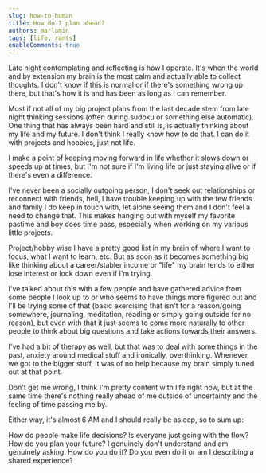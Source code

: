 ```yaml
---
slug: how-to-human
title: How do I plan ahead?
authors: marlamin
tags: [life, rants]
enableComments: true
---
```


Late night contemplating and reflecting is how I operate. It's when the world and by extension my brain is the most calm and actually able to collect thoughts. I don't know if this is normal or if there's something wrong up there, but that's how it is and has been as long as I can remember.

Most if not all of my big project plans from the last decade stem from late night thinking sessions (often during sudoku or something else automatic). One thing that has always been hard and still is, is actually thinking about my life and my future. I don't think I really know how to do that. I can do it with projects and hobbies, just not life.

<!-- truncate -->


I make a point of keeping moving forward in life whether it slows down or speeds up at times, but I'm not sure if I'm living life or just staying alive or if there's even a difference. 

I've never been a socially outgoing person, I don't seek out relationships or reconnect with friends, hell, I have trouble keeping up with the few friends and family I do keep in touch with, let alone seeing them and I don't feel a need to change that. This makes hanging out with myself my favorite pastime and boy does time pass, especially when working on my various little projects.

Project/hobby wise I have a pretty good list in my brain of where I want to focus, what I want to learn, etc. But as soon as it becomes something big like thinking about a career/stabler income or "life" my brain tends to either lose interest or lock down even if I'm trying.

I've talked about this with a few people and have gathered advice from some people I look up to or who seems to have things more figured out and I'll be trying some of that (basic exercising that isn't for a reason/going somewhere, journaling, meditation, reading or simply going outside for no reason), but even with that it just seems to come more naturally to other people to think about big questions and take actions towards their answers.

I've had a bit of therapy as well, but that was to deal with some things in the past, anxiety around medical stuff and ironically, overthinking. Whenever we got  to the bigger stuff, it was of no help because my brain simply tuned out at that point.

Don't get me wrong, I think I'm pretty content with life right now, but at the same time there's nothing really ahead of me outside of uncertainty and the feeling of time passing me by.

Either way, it's almost 6 AM and I should really be asleep, so to sum up:

How do people make life decisions? Is everyone just going with the flow? How do you plan your future? I genuinely don't understand and am genuinely asking. How do you do it? Do you even do it or am I describing a shared experience?

